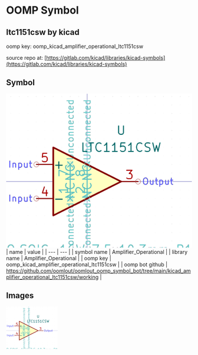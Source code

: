 # OOMP Symbol  
## ltc1151csw  by kicad  
  
oomp key: oomp_kicad_amplifier_operational_ltc1151csw  
  
source repo at: [https://gitlab.com/kicad/libraries/kicad-symbols](https://gitlab.com/kicad/libraries/kicad-symbols)  
## Symbol  
  
[![working.png](working_600.png)](working.png)  
| name | value | 
| --- | --- | 
| symbol name | Amplifier_Operational | 
| library name | Amplifier_Operational | 
| oomp key | oomp_kicad_amplifier_operational_ltc1151csw | 
| oomp bot github | https://github.com/oomlout/oomlout_oomp_symbol_bot/tree/main/kicad_amplifier_operational_ltc1151csw/working | 
## Images  
  
[![working.png](working_140.png)](working.png)  
